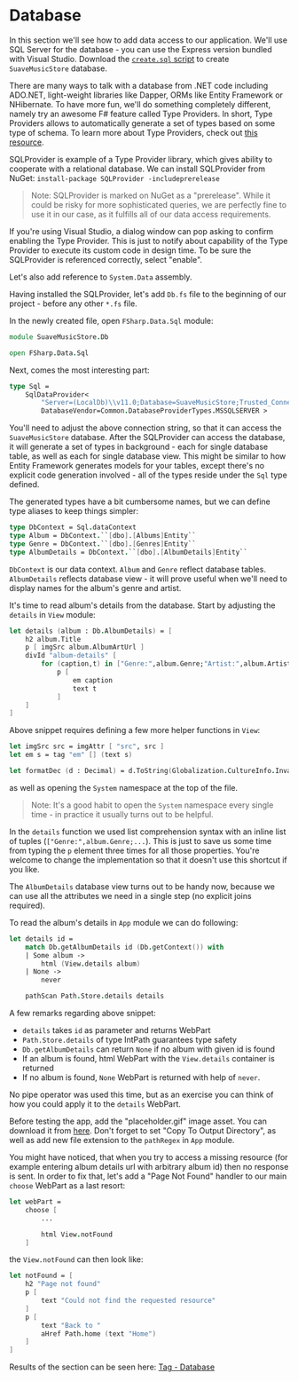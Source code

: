 # Database

In this section we'll see how to add data access to our application.
We'll use SQL Server for the database - you can use the Express version bundled with Visual Studio.
Download the [`create.sql` script](https://raw.githubusercontent.com/theimowski/SuaveMusicStore/master/create.sql) to create `SuaveMusicStore` database.

There are many ways to talk with a database from .NET code including ADO.NET, light-weight libraries like Dapper, ORMs like Entity Framework or NHibernate.
To have more fun, we'll do something completely different, namely try an awesome F# feature called Type Providers.
In short, Type Providers allows to automatically generate a set of types based on some type of schema.
To learn more about Type Providers, check out [this resource](https://msdn.microsoft.com/en-us/library/hh156509.aspx).

SQLProvider is example of a Type Provider library, which gives ability to cooperate with a relational database.
We can install SQLProvider from NuGet:
```install-package SQLProvider -includeprerelease```

> Note: SQLProvider is marked on NuGet as a "prerelease". While it could be risky for more sophisticated queries, we are perfectly fine to use it in our case, as it fulfills all of our data access requirements.

If you're using Visual Studio, a dialog window can pop asking to confirm enabling the Type Provider. 
This is just to notify about capability of the Type Provider to execute its custom code in design time.
To be sure the SQLProvider is referenced correctly, select "enable".

Let's also add reference to `System.Data` assembly.

Having installed the SQLProvider, let's add `Db.fs` file to the beginning of our project - before any other `*.fs` file.

In the newly created file, open `FSharp.Data.Sql` module:

```fsharp
module SuaveMusicStore.Db

open FSharp.Data.Sql
```

Next, comes the most interesting part:

```fsharp
type Sql = 
    SqlDataProvider< 
        "Server=(LocalDb)\\v11.0;Database=SuaveMusicStore;Trusted_Connection=True;MultipleActiveResultSets=true", 
        DatabaseVendor=Common.DatabaseProviderTypes.MSSQLSERVER >
```

You'll need to adjust the above connection string, so that it can access the `SuaveMusicStore` database.
After the SQLProvider can access the database, it will generate a set of types in background - each for single database table, as well as each for single database view.
This might be similar to how Entity Framework generates models for your tables, except there's no explicit code generation involved - all of the types reside under the `Sql` type defined.

The generated types have a bit cumbersome names, but we can define type aliases to keep things simpler:

```fsharp
type DbContext = Sql.dataContext
type Album = DbContext.``[dbo].[Albums]Entity``
type Genre = DbContext.``[dbo].[Genres]Entity``
type AlbumDetails = DbContext.``[dbo].[AlbumDetails]Entity``
```

`DbContext` is our data context.
`Album` and `Genre` reflect database tables.
`AlbumDetails` reflects database view - it will prove useful when we'll need to display names for the album's genre and artist.






It's time to read album's details from the database. 
Start by adjusting the `details` in `View` module:

```fsharp
let details (album : Db.AlbumDetails) = [
    h2 album.Title
    p [ imgSrc album.AlbumArtUrl ]
    divId "album-details" [
        for (caption,t) in ["Genre:",album.Genre;"Artist:",album.Artist;"Price:",formatDec album.Price] ->
            p [
                em caption
                text t
            ]
    ]
]
```

Above snippet requires defining a few more helper functions in `View`:

```fsharp
let imgSrc src = imgAttr [ "src", src ]
let em s = tag "em" [] (text s)

let formatDec (d : Decimal) = d.ToString(Globalization.CultureInfo.InvariantCulture)
```

as well as opening the `System` namespace at the top of the file.

> Note: It's a good habit to open the `System` namespace every single time - in practice it usually turns out to be helpful.

In the `details` function we used list comprehension syntax with an inline list of tuples (`["Genre:",album.Genre;...`).
This is just to save us some time from typing the `p` element three times for all those properties.
You're welcome to change the implementation so that it doesn't use this shortcut if you like.

The `AlbumDetails` database view turns out to be handy now, because we can use all the attributes we need in a single step (no explicit joins required).

To read the album's details in `App` module we can do following:

```fsharp
let details id =
    match Db.getAlbumDetails id (Db.getContext()) with
    | Some album ->
        html (View.details album)
    | None ->
        never
```

```fsharp
    pathScan Path.Store.details details
```

A few remarks regarding above snippet:

- `details` takes `id` as parameter and returns WebPart
- `Path.Store.details` of type IntPath guarantees type safety
- `Db.getAlbumDetails` can return `None` if no album with given id is found
- If an album is found, html WebPart with the `View.details` container is returned
- If no album is found, `None` WebPart is returned with help of `never`.

No pipe operator was used this time, but as an exercise you can think of how you could apply it to the `details` WebPart.

Before testing the app, add the "placeholder.gif" image asset. 
You can download it from [here](https://raw.githubusercontent.com/theimowski/SuaveMusicStore/master/placeholder.gif).
Don't forget to set "Copy To Output Directory", as well as add new file extension to the `pathRegex` in `App` module.

You might have noticed, that when you try to access a missing resource (for example entering album details url with arbitrary album id) then no response is sent.
In order to fix that, let's add a "Page Not Found" handler to our main `choose` WebPart as a last resort:

```fsharp
let webPart = 
    choose [
        ...

        html View.notFound
    ]
```

the `View.notFound` can then look like:

```fsharp
let notFound = [
    h2 "Page not found"
    p [
        text "Could not find the requested resource"
    ]
    p [
        text "Back to "
        aHref Path.home (text "Home")
    ]
]
```

Results of the section can be seen here: [Tag - Database](https://github.com/theimowski/SuaveMusicStore/tree/database)